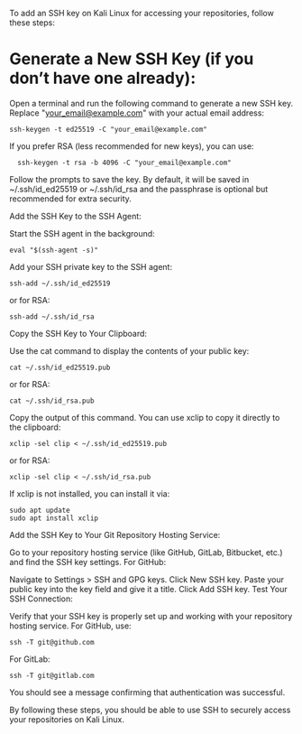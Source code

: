To add an SSH key on Kali Linux for accessing your repositories, follow these steps:

# Generate a New SSH Key (if you don’t have one already):

Open a terminal and run the following command to generate a new SSH key. Replace "your_email@example.com" with your actual email address:

    ssh-keygen -t ed25519 -C "your_email@example.com"

If you prefer RSA (less recommended for new keys), you can use:

      ssh-keygen -t rsa -b 4096 -C "your_email@example.com"

Follow the prompts to save the key. By default, it will be saved in ~/.ssh/id_ed25519 or ~/.ssh/id_rsa and the passphrase is optional but recommended for extra security.

Add the SSH Key to the SSH Agent:

Start the SSH agent in the background:

    eval "$(ssh-agent -s)"
  
Add your SSH private key to the SSH agent:

    ssh-add ~/.ssh/id_ed25519
or for RSA:

    ssh-add ~/.ssh/id_rsa

Copy the SSH Key to Your Clipboard:

Use the cat command to display the contents of your public key:


    cat ~/.ssh/id_ed25519.pub
or for RSA:

    cat ~/.ssh/id_rsa.pub
Copy the output of this command. You can use xclip to copy it directly to the clipboard:

    xclip -sel clip < ~/.ssh/id_ed25519.pub
or for RSA:

    xclip -sel clip < ~/.ssh/id_rsa.pub
If xclip is not installed, you can install it via:
    
    sudo apt update
    sudo apt install xclip
Add the SSH Key to Your Git Repository Hosting Service:

Go to your repository hosting service (like GitHub, GitLab, Bitbucket, etc.) and find the SSH key settings. For GitHub:

Navigate to Settings > SSH and GPG keys.
Click New SSH key.
Paste your public key into the key field and give it a title.
Click Add SSH key.
Test Your SSH Connection:

Verify that your SSH key is properly set up and working with your repository hosting service. For GitHub, use:

    ssh -T git@github.com
For GitLab:

    ssh -T git@gitlab.com
You should see a message confirming that authentication was successful.

By following these steps, you should be able to use SSH to securely access your repositories on Kali Linux.
